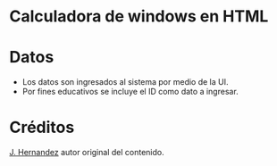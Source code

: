 # Calculadora de windows en HTML

# Datos
- Los datos son ingresados al sistema por medio de la UI.
- Por fines educativos se incluye el ID como dato a ingresar.

 # Créditos
  [J. Hernandez](https://github.com/Jorge-E-HH) autor original del contenido.
